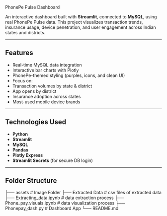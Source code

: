  PhonePe Pulse Dashboard

An interactive dashboard built with **Streamlit**, connected to **MySQL**, using real PhonePe Pulse data. This project visualizes transaction trends, insurance usage, device penetration, and user engagement across Indian states and districts.

---

## Features

- Real-time MySQL data integration
- Interactive bar charts with Plotly
- PhonePe-themed styling (purples, icons, and clean UI)
-  Focus on:
  - Transaction volumes by state & district
  - App opens by district
  - Insurance adoption across states
  - Most-used mobile device brands

---

## Technologies Used

- **Python**
- **Streamlit**
- **MySQL**
- **Pandas**
- **Plotly Express**
- **Streamlit Secrets** (for secure DB login)

---

## Folder Structure

├── assets # Image Folder
├── Extracted  Data # csv files of extracted data
├── Extracting_data.ipynb # data extraction process
├── Phone_pay_visuals.ipynb # data visualization process
├── Phonepay_dash.py # Dashboard App
└── README.md
